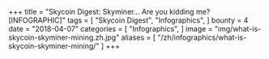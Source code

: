 +++
title = "Skycoin Digest: Skyminer… Are you kidding me? [INFOGRAPHIC]"
tags = [
    "Skycoin Digest",
    "Infographics",
]
bounty = 4
date = "2018-04-07"
categories = [
    "Infographics",
]
image = "img/what-is-skycoin-skyminer-mining.zh.jpg"
aliases = [
	"/zh/infographics/what-is-skycoin-skyminer-mining/"
]
+++
